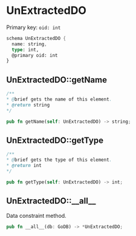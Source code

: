 # UnExtractedDO

Primary key: `oid: int`

```rust
schema UnExtractedDO {
  name: string,
  type: int,
  @primary oid: int
}
```
## UnExtractedDO::getName

```java
/**
* @brief gets the name of this element.
* @return string
*/
```
```rust
pub fn getName(self: UnExtractedDO) -> string;
```
## UnExtractedDO::getType

```java
/**
* @brief gets the type of this element.
* @return int
*/
```
```rust
pub fn getType(self: UnExtractedDO) -> int;
```
## UnExtractedDO::\_\_all\_\_

Data constraint method.

```rust
pub fn __all__(db: GoDB) -> *UnExtractedDO;
```
